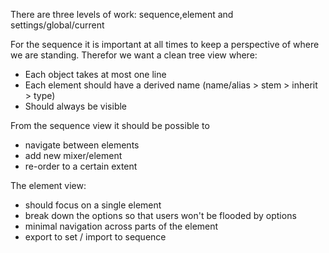 There are three levels of work:
sequence,element and settings/global/current

For the sequence it is important at all times to keep a perspective of where we are standing.
Therefor we want a clean tree view where:
* Each object takes at most one line
* Each element should have a derived name (name/alias > stem > inherit > type)
* Should always be visible

From the sequence view it should be possible to 
* navigate between elements
* add new mixer/element
* re-order to a certain extent

The element view:
* should focus on a single element
* break down the options so that users won't be flooded by options
* minimal navigation across parts of the element
* export to set / import to sequence